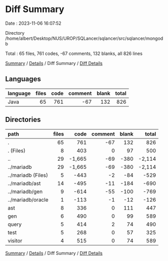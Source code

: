 # Diff Summary

Date : 2023-11-06 16:07:52

Directory /home/albert/Desktop/NUS/UROP/SQLancer/sqlancer/src/sqlancer/mongodb

Total : 65 files,  761 codes, -67 comments, 132 blanks, all 826 lines

[Summary](results.md) / [Details](details.md) / Diff Summary / [Diff Details](diff-details.md)

## Languages
| language | files | code | comment | blank | total |
| :--- | ---: | ---: | ---: | ---: | ---: |
| Java | 65 | 761 | -67 | 132 | 826 |

## Directories
| path | files | code | comment | blank | total |
| :--- | ---: | ---: | ---: | ---: | ---: |
| . | 65 | 761 | -67 | 132 | 826 |
| . (Files) | 8 | 403 | 0 | 97 | 500 |
| .. | 29 | -1,665 | -69 | -380 | -2,114 |
| ../mariadb | 29 | -1,665 | -69 | -380 | -2,114 |
| ../mariadb (Files) | 5 | -443 | -2 | -84 | -529 |
| ../mariadb/ast | 14 | -495 | -11 | -184 | -690 |
| ../mariadb/gen | 9 | -614 | -55 | -100 | -769 |
| ../mariadb/oracle | 1 | -113 | -1 | -12 | -126 |
| ast | 8 | 336 | 0 | 111 | 447 |
| gen | 6 | 490 | 0 | 99 | 589 |
| query | 5 | 414 | 2 | 74 | 490 |
| test | 5 | 268 | 0 | 57 | 325 |
| visitor | 4 | 515 | 0 | 74 | 589 |

[Summary](results.md) / [Details](details.md) / Diff Summary / [Diff Details](diff-details.md)